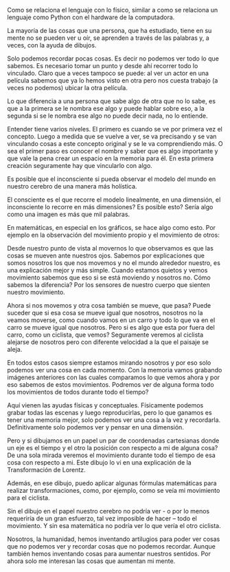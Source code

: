 Como se relaciona el lenguaje con lo físico, similar a como se relaciona un lenguaje como Python con el hardware de la computadora.

La mayoría de las cosas que una persona, que ha estudiado, tiene en su mente no se pueden ver u oír, se aprenden a través de las palabras y, a veces, con la ayuda de dibujos.

Solo podemos recordar pocas cosas. Es decir no podemos ver todo lo que sabemos. Es necesario tomar un punto y desde ahí recorrer todo lo vinculado. Claro que a veces tampoco se puede: al ver un actor en una película sabemos que ya lo hemos visto en otra pero nos cuesta trabajo (a veces no podemos) ubicar la otra película. 

Lo que diferencia a una persona que sabe algo de otra que no lo sabe, es que a la primera se le nombra ese algo y puede hablar sobre eso, a la segunda si se le nombra ese algo no puede decir nada, no lo entiende.

Entender tiene varios niveles. El primero es cuando se ve por primera vez el concepto. Luego a medida que se vuelve a ver, se va precisando y se van vinculando cosas a este concepto original y se le va comprendiendo más. O sea el primer paso es conocer el nombre y saber que es algo importante y que vale la pena crear un espacio en la memoria para él. En esta primera creación seguramente hay que vincularlo con algo.

Es posible que el inconsciente si pueda observar el modelo del mundo en nuestro cerebro de una manera más holística.

El consciente es el que recorre el modelo linealmente, en una dimensión, el inconsciente lo recorre en más dimensiones? Es posible esto? Sería algo como una imagen es más que mil palabras.

En matemáticas, en especial en los gráficos, se hace algo como esto. Por ejemplo en la observación del movimiento propio y el movimiento de otros:

Desde nuestro punto de vista al movernos lo que observamos es que las cosas se mueven ante nuestros ojos. Sabemos por explicaciones que somos nosotros los que nos movemos y no el mundo alrededor nuestro, es una explicación mejor y más simple. Cuando estamos quietos y vemos movimiento sabemos que eso si se está moviendo y nosotros no. Cómo sabemos la diferencia? Por los sensores de nuestro cuerpo que sienten nuestro movimiento.

Ahora si nos movemos y otra cosa también se mueve, que pasa? Puede suceder que si esa cosa se mueve igual que nosotros, nosotros no la veamos moverse, como cuando vamos en un carro y todo lo que va en el carro se mueve igual que nosotros. Pero si es algo que esta por fuera del carro, como un ciclista, que vemos? Seguramente veremos al ciclista alejarse de nosotros pero con diferente velocidad a la que el paisaje se aleja.

En todos estos casos siempre estamos mirando nosotros y por eso solo podemos ver una cosa en cada momento. Con la memoria vamos grabando imágenes anteriores con las cuales comparamos lo que vemos ahora y por eso sabemos de estos movimientos. Podremos ver de alguna forma todo los movimientos de todos durante todo el tiempo?

Aquí vienen las ayudas físicas y conceptuales. Físicamente podemos grabar todas las escenas y luego reproducirlas, pero lo que ganamos es tener una memoria mejor, solo podemos ver una cosa a la vez y recordarla. Definitivamente solo podemos ver y pensar en una dimensión.

Pero y si dibujamos en un papel un par de coordenadas cartesianas donde un eje es el tiempo y el otro la posición con respecto a mi de alguna cosa? De una sola mirada veremos el movimiento durante todo el tiempo de esa cosa con respecto a mi. Este dibujo lo vi en una explicación de la Transformación de Lorentz.

Además, en ese dibujo, puedo aplicar algunas fórmulas matemáticas para realizar transformaciones, como, por ejemplo, como se veía mi movimiento para el ciclista.

Sin el dibujo en el papel nuestro cerebro no podría ver - o por lo menos requeriría de un gran esfuerzo, tal vez imposible de hacer – todo el movimiento. Y sin esa matemática no podría ver lo que vería el otro ciclista.

Nosotros, la humanidad, hemos inventando artilugios para poder ver cosas que no podemos ver y recordar cosas que no podemos recordar. Aunque también hemos inventando cosas para aumentar nuestros sentidos. Por ahora solo me interesan las cosas que aumentan mi mente.
